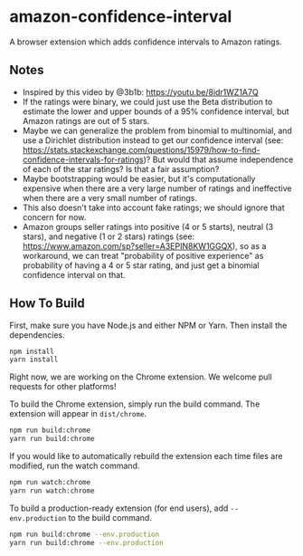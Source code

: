 # amazon-confidence-interval
A browser extension which adds confidence intervals to Amazon ratings.

## Notes

* Inspired by this video by @3b1b: https://youtu.be/8idr1WZ1A7Q
* If the ratings were binary, we could just use the Beta distribution to estimate the lower and upper bounds of a 95% confidence interval, but Amazon ratings are out of 5 stars.
* Maybe we can generalize the problem from binomial to multinomial, and use a Dirichlet distribution instead to get our confidence interval (see: https://stats.stackexchange.com/questions/15979/how-to-find-confidence-intervals-for-ratings)? But would that assume independence of each of the star ratings? Is that a fair assumption?
* Maybe bootstrapping would be easier, but it's computationally expensive when there are a very large number of ratings and ineffective when there are a very small number of ratings.
* This also doesn't take into account fake ratings; we should ignore that concern for now.
* Amazon groups seller ratings into positive (4 or 5 starts), neutral (3 stars), and negative (1 or 2 stars) ratings (see: https://www.amazon.com/sp?seller=A3EPIN8KW1GGQX), so as a workaround, we can treat "probability of positive experience" as probability of having a 4 or 5 star rating, and just get a binomial confidence interval on that.


## How To Build

First, make sure you have Node.js and either NPM or Yarn. Then install the dependencies.
```bash
npm install
yarn install
```

Right now, we are working on the Chrome extension. We welcome pull requests for other platforms!

To build the Chrome extension, simply run the build command. The extension will appear in `dist/chrome`.
```bash
npm run build:chrome
yarn run build:chrome
```

If you would like to automatically rebuild the extension each time files are modified, run the watch command.
```bash
npm run watch:chrome
yarn run watch:chrome
```

To build a production-ready extension (for end users), add `--env.production` to the build command.
```bash
npm run build:chrome --env.production
yarn run build:chrome --env.production
```
